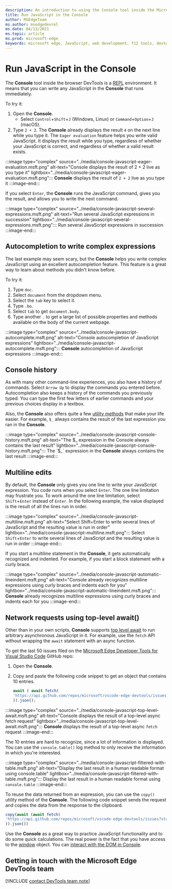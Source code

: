 ```yaml
---
description: An introduction to using the Console tool inside the Microsoft Edge Developer Tools as a JavaScript environment.
title: Run JavaScript in the Console
author: MSEdgeTeam
ms.author: msedgedevrel
ms.date: 04/13/2021
ms.topic: article
ms.prod: microsoft-edge
keywords: microsoft edge, JavaScript, web development, f12 tools, devtools
---
```

# Run JavaScript in the Console

The **Console** tool inside the browser DevTools is a [REPL][WikiReadEvalPrintLoop] environment.  It means that you can write any JavaScript in the **Console** that runs immediately.

To try it:

1.  Open the **Console**.
    *   Select `Control`+`Shift`+`J` \(Windows, Linux\) or `Command`+`Option`+`J` \(macOS\).
1.  Type `2 + 2`.  The **Console** already displays the result `4` on the next line while you type it.  The `Eager evaluation` feature helps you write valid JavaScript.  It displays the result while you type, regardless of whether your JavaScript is correct, and regardless of whether a valid result exists.

:::image type="complex" source="../media/console-javascript-eager-evaluation.msft.png" alt-text="Console displays the result of 2 + 2 live as you type it" lightbox="../media/console-javascript-eager-evaluation.msft.png":::
   **Console** displays the result of `2 + 2` live as you type it
:::image-end:::

If you select `Enter`, the **Console** runs the JavaScript command, gives you the result, and allows you to write the next command.

:::image type="complex" source="../media/console-javascript-several-expressions.msft.png" alt-text="Run several JavaScript expressions in succession" lightbox="../media/console-javascript-several-expressions.msft.png":::
   Run several JavaScript expressions in succession
:::image-end:::

## Autocompletion to write complex expressions

The last example may seem scary, but the **Console** helps you write complex JavaScript using an excellent autocompletion feature.  This feature is a great way to learn about methods you didn't know before.

To try it:

1.  Type `doc`.
1.  Select `document` from the dropdown menu.
1.  Select the `tab` key to select it.
1.  Type `.bo`.
1.  Select `tab` to get `document.body`.
1.  Type another `.` to get a large list of possible properties and methods available on the body of the current webpage.

:::image type="complex" source="../media/console-javascript-autocomplete.msft.png" alt-text="Console autocompletion of JavaScript expressions" lightbox="../media/console-javascript-autocomplete.msft.png":::
   **Console** autocompletion of JavaScript expressions
:::image-end:::

## Console history

As with many other command-line experiences, you also have a history of commands.  Select `Arrow Up` to display the commands you entered before.  Autocompletion also keeps a history of the commands you previously typed.  You can type the first few letters of earlier commands and your previous choices display in a textbox.

Also, the **Console** also offers quite a few [utility methods][DevtoolsConsoleUtilities] that make your life easier.  For example, `$_` always contains the result of the last expression you ran in the **Console**.

:::image type="complex" source="../media/console-javascript-console-history.msft.png" alt-text="The $_ expression in the Console always contains the last result" lightbox="../media/console-javascript-console-history.msft.png":::
    The `$_` expression in the **Console** always contains the last result
:::image-end:::

## Multiline edits

By default, the **Console** only gives you one line to write your JavaScript expression.  You code runs when you select `Enter`. The one line limitation may frustrate you.  To work around the one line limitation, select `Shift`+`Enter` instead of `Enter`.  In the following example, the value displayed is the result of all the lines run in order.

:::image type="complex" source="../media/console-javascript-multiline.msft.png" alt-text="Select Shift+Enter to write several lines of JavaScript and the resulting value is run in order" lightbox="../media/console-javascript-multiline.msft.png":::
   Select `Shift`+`Enter` to write several lines of JavaScript and the resulting value is run in order
:::image-end:::

If you start a multiline statement in the **Console**, it gets automatically recognized and indented.  For example, if you start a block statement with a curly brace.

:::image type="complex" source="../media/console-javascript-automatic-lineindent.msft.png" alt-text="Console already recognizes multiline expressions using curly braces and indents each for you" lightbox="../media/console-javascript-automatic-lineindent.msft.png":::
    **Console** already recognizes multiline expressions using curly braces and indents each for you
:::image-end:::

## Network requests using top-level await()

Other than in your own scripts, **Console** supports [top level await][GithubTc39ProposalTopLevelAwait] to run arbitrary asynchronous JavaScript in it.  For example, use the `fetch` API without wrapping the `await` statement with an async function.

To get the last 50 issues filed on the [Microsoft Edge Developer Tools for Visual Studio Code][GithubMicrosoftVscodeEdgeDevtools] GitHub repo:

1.  Open the **Console**.
1.  Copy and paste the following code snippet to get an object that contains 10 entries.

    ```javascript
    await ( await fetch(
    'https://api.github.com/repos/microsoft/vscode-edge-devtools/issues?state=all&per_page=50&page=1'
    )).json();
    ```

:::image type="complex" source="../media/console-javascript-top-level-await.msft.png" alt-text="Console displays the result of a top-level async fetch request" lightbox="../media/console-javascript-top-level-await.msft.png":::
    **Console** displays the result of a top-level async `fetch` request
:::image-end:::

The 10 entries are hard to recognize, since a lot of information is displayed.  You can use the `console.table()` log method to only receive the information in which you're interested.

:::image type="complex" source="../media/console-javascript-filtered-with-table.msft.png" alt-text="Display the last result in a human readable format using console.table" lightbox="../media/console-javascript-filtered-with-table.msft.png":::
    Display the last result in a human readable format using `console.table`
:::image-end:::

To reuse the data returned from an expression, you can use the `copy()` utility method of the **Console**.  The following code snippet sends the request and copies the data from the response to the clipboard.

```javascript
copy(await (await fetch(
'https://api.github.com/repos/microsoft/vscode-edge-devtools/issues?state=all&per_page=50&page=1'
)).json())
```

Use the **Console** as a great way to practice JavaScript functionality and to do some quick calculations.  The real power is the fact that you have access to the [window][MdnDocsWebApiWindow] object.  You can [interact with the DOM in Console][DevtoolsConsoleConsoleDomInteraction].

## Getting in touch with the Microsoft Edge DevTools team

[!INCLUDE [contact DevTools team note](../includes/contact-devtools-team-note.md)]

<!-- links -->

[DevtoolsConsoleConsoleDomInteraction]: ./console-dom-interaction.md "Use the Console to interact with the DOM | Microsoft Docs"
[DevtoolsConsoleUtilities]: ./utilities.md "Console Utilities API reference | Microsoft Docs"

[GithubMicrosoftVscodeEdgeDevtools]: https://github.com/microsoft/vscode-edge-devtools "microsoft/vscode-edge-devtools | GitHub"

[GithubTc39ProposalTopLevelAwait]: https://github.com/tc39/proposal-top-level-await "ECMAScript proposal: Top-level await - tc39/proposal-top-level-await | GitHub"

[MdnDocsWebApiWindow]: https://developer.mozilla.org/docs/Web/API/Window "Window | MDN"

[WikiReadEvalPrintLoop]: https://en.wikipedia.org/wiki/Read%E2%80%93eval%E2%80%93print_loop "Read–eval–print loop | Wikipedia"
